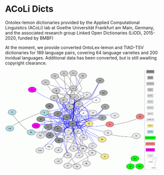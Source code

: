 # ACoLi Dicts
Ontolex-lemon dictionaries provided by the Applied Computational Linguistics (ACoLi) lab at Goethe Universität Frankfurt am Main, Germany, and the associated research group Linked Open Dictionaries (LiODi, 2015-2020, funded by BMBF)

At the moment, we provide converted OntoLex-lemon and TIAD-TSV dictionaries for 189 language pairs, covering 64 language varieties and 200 invidual languages.
Additional data has been converted, but is still awaiting copyright clearance.

![dictionary graph](https://raw.githubusercontent.com/acoli-repo/acoli-dicts/master/stable/dicts-w-legend.gif "Dictionary graph") 
